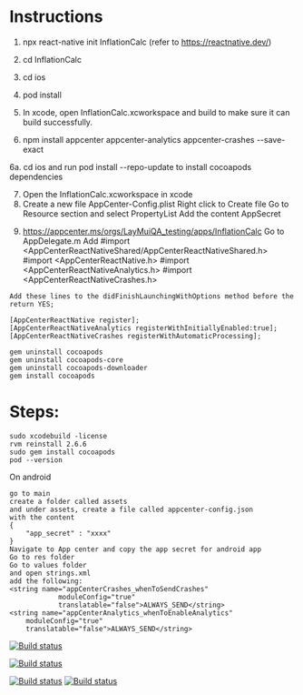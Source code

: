 # Instructions
1. npx react-native init InflationCalc (refer to https://reactnative.dev/)
2. cd InflationCalc
3. cd ios
4. pod install
5. In xcode, open InflationCalc.xcworkspace and build to make sure it can build successfully.

6. npm install appcenter appcenter-analytics appcenter-crashes --save-exact

6a. cd ios and run pod install --repo-update to install cocoapods dependencies

7. Open the InflationCalc.xcworkspace in xcode
8. Create a new file AppCenter-Config.plist 
    Right click to Create file Go to Resource section and select PropertyList
    Add the content
    <dict>
    <key>AppSecret</App>
    <string><Copy and paste from AppCenter Copy Secret of the app></Copy></string>
  </dict>

  9. https://appcenter.ms/orgs/LayMuiQA_testing/apps/InflationCalc
  Go to AppDelegate.m
  Add 
    #import <AppCenterReactNativeShared/AppCenterReactNativeShared.h>
    #import <AppCenterReactNative.h>
    #import <AppCenterReactNativeAnalytics.h>
    #import <AppCenterReactNativeCrashes.h>

    Add these lines to the didFinishLaunchingWithOptions method before the 
    return YES;

    [AppCenterReactNative register];
    [AppCenterReactNativeAnalytics registerWithInitiallyEnabled:true];
    [AppCenterReactNativeCrashes registerWithAutomaticProcessing];


```
gem uninstall cocoapods
gem uninstall cocoapods-core
gem uninstall cocoapods-downloader
gem install cocoapods
```


# Steps: 
```
sudo xcodebuild -license
rvm reinstall 2.6.6
sudo gem install cocoapods
pod --version
```

On android
```
go to main
create a folder called assets
and under assets, create a file called appcenter-config.json
with the content
{
    "app_secret" : "xxxx"
}
Navigate to App center and copy the app secret for android app
Go to res folder
Go to values folder
and open strings.xml
add the following:
<string name="appCenterCrashes_whenToSendCrashes"
            moduleConfig="true"
            translatable="false">ALWAYS_SEND</string>
<string name="appCenterAnalytics_whenToEnableAnalytics"
    moduleConfig="true"
    translatable="false">ALWAYS_SEND</string>
```

[![Build status](https://build.appcenter.ms/v0.1/apps/d822311b-92cc-475e-99fe-9d4d0953783d/branches/dev/badge)](https://appcenter.ms)
  
[![Build status](https://build.appcenter.ms/v0.1/apps/ee8ea782-fd20-42d0-a87b-a7d5770e2a0d/branches/dev/badge)](https://appcenter.ms)


[![Build status](https://build.appcenter.ms/v0.1/apps/a4e334ca-baf9-4507-8b9f-2b7de73e9df7/branches/dev/badge)](https://appcenter.ms)
[![Build status](https://build.appcenter.ms/v0.1/apps/f5278098-f754-429c-a22f-e15dfe9079bd/branches/feature2/badge)](https://appcenter.ms)
